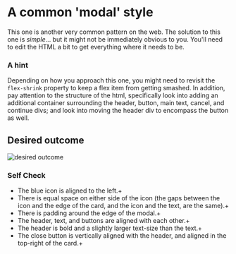 # A common 'modal' style
This one is another very common pattern on the web. The solution to this one is _simple_... but it might not be immediately obvious to you. You'll need to edit the HTML a bit to get everything where it needs to be.

### A hint
Depending on how you approach this one, you might need to revisit the `flex-shrink` property to keep a flex item from getting smashed. In addition, pay attention to the structure of the html, specifically look into adding an additional container surrounding the header, button, main text, cancel, and continue divs; and look into moving the header div to encompass the button as well.

## Desired outcome

![desired outcome](./desired-outcome.png)

### Self Check

- The blue icon is aligned to the left.+
- There is equal space on either side of the icon (the gaps between the icon and the edge of the card, and the icon and the text, are the same).+
- There is padding around the edge of the modal.+
- The header, text, and buttons are aligned with each other.+
- The header is bold and a slightly larger text-size than the text.+
- The close button is vertically aligned with the header, and aligned in the top-right of the card.+
